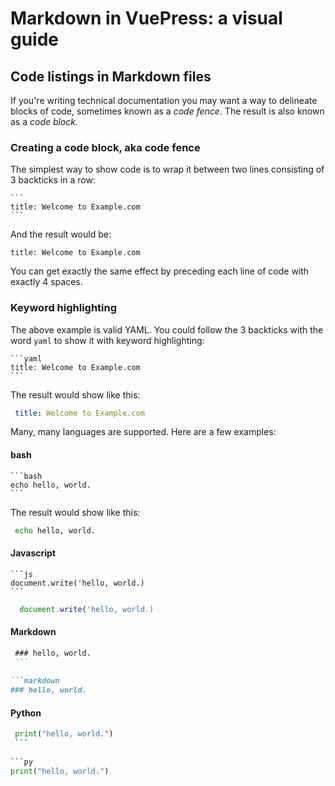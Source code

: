 # Markdown in VuePress: a visual guide

## Code listings in Markdown files

If you're writing technical documentation you may want a way to delineate blocks of 
code, sometimes known as a *code fence*. The result is also known as a *code block*.

### Creating a code block, aka code fence

The simplest way to show code is to wrap it between two lines consisting of 3 backticks in a row:
    
    ```
    title: Welcome to Example.com
    ```

And the result would be:

 ```
 title: Welcome to Example.com
 ```

You can get exactly the same effect by preceding each line of code with exactly 4 spaces.

### Keyword highlighting

The above example is valid YAML. You could follow the 3 backticks with the word `yaml`
to show it with keyword highlighting:

    ```yaml
    title: Welcome to Example.com
    ```
 The result would show like this:
 
````yaml
 title: Welcome to Example.com
````
 
 Many, many languages are supported. Here are a few examples:

#### bash

    ```bash
    echo hello, world.
    ```
 The result would show like this:
 
```bash
 echo hello, world.
``` 
#### Javascript
 
    ```js
    document.write('hello, world.)
    ```
    
```js
  document.write('hello, world.)
```
  
 #### Markdown 
 
   ```markdown
    ### hello, world.
    ```
    
 ```markdown
  ### hello, world.
 ```
 
  #### Python
 
   ```py
    print("hello, world.")
    ```
    
 ```py
  print("hello, world.")
 ```
 
